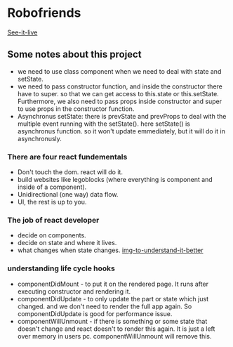 # Robofriends

[See-it-live](https://ronyahmed1200.github.io/Robofriends/)

## Some notes about this project

- we need to use class component when we need to deal with state and setState.
- we need to pass constructor function, and inside the constructor there have to super. so that we can get access to this.state or this.setState. Furthermore, we also need to pass props inside constructor and super to use props in the constructor function.
- Asynchronus setState: there is prevState and prevProps to deal with the multiple event running with the setState(). here setState() is asynchronus function. so it won't update emmediately, but it will do it in asynchronusly.

### There are four react fundementals

- Don't touch the dom. react will do it.
- build websites like legoblocks (where everything is component and inside of a component).
- Unidirectional (one way) data flow.
- UI, the rest is up to you.

### The job of react developer

- decide on components.
- decide on state and where it lives.
- what changes when state changes.
  [img-to-understand-it-better](https://imgur.com/00pgeCz.png)

### understanding life cycle hooks

- componentDidMount - to put it on the rendered page. It runs after executing constructor and rendering it.
- componentDidUpdate - to only update the part or state which just changed. and we don't need to render the full app again. So componentDidUpdate is good for performance issue.
- componentWillUnmount - if there is something or some state that doesn't change and react doesn't to render this again. It is just a left over memory in users pc. componentWillUnmount will remove this.
